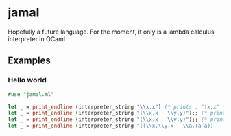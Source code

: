 # jamal

Hopefully a future language. For the moment, it only is a lambda calculus interpreter in OCaml

## Examples

### Hello world

```ocaml
#use "jamal.ml"

let _ = print_endline (interpreter_string "\\x.x") (* prints : "\x.x" *)
let _ = print_endline (interpreter_string "(\\x.x   \\y.y)");; (* prints : "\y.y" *)
let _ = print_endline (interpreter_string "(\\x.x   \\y.y)");; (* prints : "\y.y" *)
let _ = print_endline (interpreter_string "((\\x.\\y.x   \\a.(a a))        \\b.b)");; (* prints : "\\a.(a a)" *)
```
